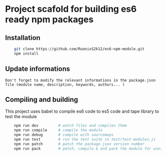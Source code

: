 # Project scafold for building es6 ready npm packages #

## Installation ##

```bash
    git clone https://github.com/RoanixS2k12/es6-npm-module.git
    npm install
```

## Update informations ##

    Don't forget to modify the relevant informations in the package.json file (module name, description, keywords, authors... )

## Compiling and building ##

This project uses babel to compile es6 code to es5 code and tape library to test the module

```bash
    npm run dev         # watch files and compiles them
    npm run compile     # compile the module
    npm run debug       # compile with sourcemaps
    npm run test        # run the test suite in test/test-modules.js
    npm run patch       # patch the package.json version number
    npm run pack        # patch, compile & and pack the module for uses elsewhere
```
